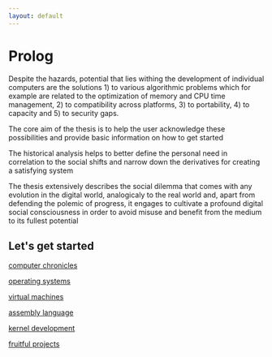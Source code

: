 ```yaml
---
layout: default
---
```


# Prolog

Despite the hazards, potential that lies withing the development of individual computers are the solutions 1) to various
algorithmic problems which for example are related to the optimization of memory and CPU time management, 2) to compatibility across platforms, 3) to portability, 4) to capacity and 5) to security gaps.

The core aim of the thesis is to help the user acknowledge these possibilities and provide basic information on how to get started 

The historical analysis helps to better define the personal need in correlation to the social shifts and narrow down the derivatives for creating a satisfying system 

The thesis extensively describes the social dilemma that comes with any evolution in the digital world, analogicaly to the real world and, apart from defending the polemic of progress, it engages to cultivate a profound digital social consciousness in order to avoid misuse and benefit from the medium to its fullest potential 

## Let's get started

[computer chronicles](/chronicles.md)

[operating systems](/osystems.md)

[virtual machines](/vms.md)

[assembly language](/assembly.md)

[kernel development](/bios.md)

[fruitful projects](/projects.md)


